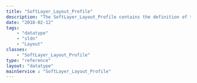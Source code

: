 ```yaml
---
title: "SoftLayer_Layout_Profile"
description: "The SoftLayer_Layout_Profile contains the definition of the layout profile "
date: "2018-02-12"
tags:
    - "datatype"
    - "sldn"
    - "Layout"
classes:
    - "SoftLayer_Layout_Profile"
type: "reference"
layout: "datatype"
mainService : "SoftLayer_Layout_Profile"
---
```

